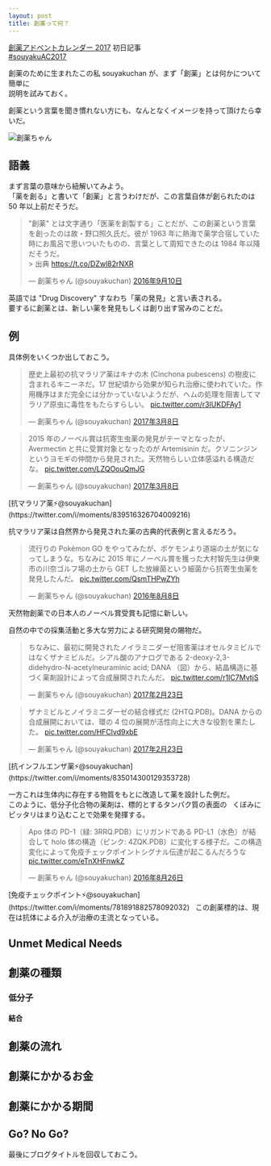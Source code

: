 ```yaml
---
layout: post
title: 創薬って何？
---
```


[創薬アドベントカレンダー 2017](https://adventar.org/calendars/2412) 初日記事  
[#souyakuAC2017](https://twitter.com/search?q=%23souyakuAC2017)  
  
創薬のために生まれたこの私 souyakuchan が、まず「創薬」とは何かについて簡単に  
説明を試みておく。
  
創薬という言葉を聞き慣れない方にも、なんとなくイメージを持って頂けたら幸いだ。  
  
![創薬ちゃん](https://user-images.githubusercontent.com/33997698/33386933-73d70f7c-d56f-11e7-84d5-3464b6819b1b.png)  

## 語義
まず言葉の意味から紐解いてみよう。  
「薬を創る」と書いて「創薬」と言うわけだが、この言葉自体が創られたのは  
50 年以上前だそうだ。  

<blockquote class="twitter-tweet" data-lang="ja"><p lang="ja" dir="ltr">&quot;創薬&quot; とは文字通り「医薬を創製する」ことだが、この創薬という言葉を創ったのは故・野口照久氏だ。彼が 1963 年に熱海で薬学合宿していた時にお風呂で思いついたものの、言葉として周知できたのは 1984 年以降だそうだ。<br>&gt; 出典 <a href="https://t.co/DZwl82rNXR">https://t.co/DZwl82rNXR</a></p>&mdash; 創薬ちゃん (@souyakuchan) <a href="https://twitter.com/souyakuchan/status/774634745749614593?ref_src=twsrc%5Etfw">2016年9月10日</a></blockquote>
<script async src="https://platform.twitter.com/widgets.js" charset="utf-8"></script>

英語では "Drug Discovery" すなわち「薬の発見」と言い表される。  
要するに創薬とは、新しい薬を発見もしくは創り出す営みのことだ。  


## 例
具体例をいくつか出しておこう。  

<blockquote class="twitter-tweet" data-lang="ja"><p lang="ja" dir="ltr">歴史上最初の抗マラリア薬はキナの木 (Cinchona pubescens) の樹皮に含まれるキニーネだ。17 世紀頃から効果が知られ治療に使われていた。作用機序はまだ完全には分かっていないようだが、ヘムの処理を阻害してマラリア原虫に毒性をもたらすらしい。 <a href="https://t.co/r3IUKDFAy1">pic.twitter.com/r3IUKDFAy1</a></p>&mdash; 創薬ちゃん (@souyakuchan) <a href="https://twitter.com/souyakuchan/status/839484145373831171?ref_src=twsrc%5Etfw">2017年3月8日</a></blockquote>
<script async src="https://platform.twitter.com/widgets.js" charset="utf-8"></script>
<blockquote class="twitter-tweet" data-conversation="none" data-lang="ja"><p lang="ja" dir="ltr">2015 年のノーベル賞は抗寄生虫薬の発見がテーマとなったが、Avermectin と共に受賞対象となったのが Artemisinin だ。クソニンジンというヨモギの仲間から発見された。天然物らしい立体感溢れる構造だな。 <a href="https://t.co/LZQOouQmJG">pic.twitter.com/LZQOouQmJG</a></p>&mdash; 創薬ちゃん (@souyakuchan) <a href="https://twitter.com/souyakuchan/status/839499208088412160?ref_src=twsrc%5Etfw">2017年3月8日</a></blockquote>
<script async src="https://platform.twitter.com/widgets.js" charset="utf-8"></script>  
[抗マラリア薬⚡@souyakuchan](https://twitter.com/i/moments/839516326704009216)  
  
抗マラリア薬は自然界から発見された薬の古典的代表例と言えるだろう。  
<blockquote class="twitter-tweet" data-lang="ja"><p lang="ja" dir="ltr">流行りの Pokémon GO をやってみたが、ポケモンより道端の土が気になってしまうな。ちなみに 2015 年にノーベル賞を獲った大村智先生は伊東市の川奈ゴルフ場の土から GET した放線菌という細菌から抗寄生虫薬を発見したんだ。 <a href="https://t.co/QsmTHPwZYh">pic.twitter.com/QsmTHPwZYh</a></p>&mdash; 創薬ちゃん (@souyakuchan) <a href="https://twitter.com/souyakuchan/status/762517894097833985?ref_src=twsrc%5Etfw">2016年8月8日</a></blockquote>
<script async src="https://platform.twitter.com/widgets.js" charset="utf-8"></script>  
天然物創薬での日本人のノーベル賞受賞も記憶に新しい。

自然の中での採集活動と多大な労力による研究開発の賜物だ。  
  
<blockquote class="twitter-tweet" data-conversation="none" data-lang="ja"><p lang="ja" dir="ltr">ちなみに、最初に開発されたノイラミニダーゼ阻害薬はオセルタミビルではなくザナミビルだ。シアル酸のアナログである 2-deoxy-2,3-didehydro-N-acetylneuraminic acid; DANA （図）から、結晶構造に基づく薬剤設計によって合成展開されたんだ。 <a href="https://t.co/r1IC7MvtjS">pic.twitter.com/r1IC7MvtjS</a></p>&mdash; 創薬ちゃん (@souyakuchan) <a href="https://twitter.com/souyakuchan/status/834789960347578368?ref_src=twsrc%5Etfw">2017年2月23日</a></blockquote>
<script async src="https://platform.twitter.com/widgets.js" charset="utf-8"></script>
<blockquote class="twitter-tweet" data-conversation="none" data-lang="ja"><p lang="ja" dir="ltr">ザナミビルとノイラミニダーゼの結合様式だ (2HTQ.PDB)。DANA からの合成展開においては、環の 4 位の展開が活性向上に大きな役割を果たした。 <a href="https://t.co/HFClvd9xbE">pic.twitter.com/HFClvd9xbE</a></p>&mdash; 創薬ちゃん (@souyakuchan) <a href="https://twitter.com/souyakuchan/status/834800430001463296?ref_src=twsrc%5Etfw">2017年2月23日</a></blockquote>
<script async src="https://platform.twitter.com/widgets.js" charset="utf-8"></script>  
[抗インフルエンザ薬⚡@souyakuchan](https://twitter.com/i/moments/835014300129353728)

一方これは生体内に存在する物質をもとに改造して薬を設計した例だ。  
このように、低分子化合物の薬剤は、標的とするタンパク質の表面の  
くぼみにピッタリはまり込むことで効果を発揮する。  

<blockquote class="twitter-tweet" data-conversation="none" data-lang="ja"><p lang="ja" dir="ltr">Apo 体の PD-1（緑: 3RRQ.PDB）にリガンドである PD-L1（水色）が結合して holo 体の構造（ピンク: 4ZQK.PDB）に変化する様子だ。この構造変化によって免疫チェックポイントシグナル伝達が起こるんだろうな <a href="https://t.co/eTnXHFnwkZ">pic.twitter.com/eTnXHFnwkZ</a></p>&mdash; 創薬ちゃん (@souyakuchan) <a href="https://twitter.com/souyakuchan/status/769181201995173894?ref_src=twsrc%5Etfw">2016年8月26日</a></blockquote>
<script async src="https://platform.twitter.com/widgets.js" charset="utf-8"></script>
[免疫チェックポイント⚡@souyakuchan](https://twitter.com/i/moments/781891882578092032)
  
この創薬標的は、現在は抗体による介入が治療の主流となっている。  


## Unmet Medical Needs


## 創薬の種類

### 低分子
#### 結合

## 創薬の流れ


## 創薬にかかるお金

## 創薬にかかる期間

## Go? No Go?
最後にブログタイトルを回収しておこう。  


